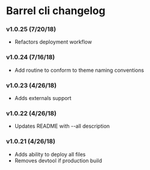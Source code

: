 # Barrel cli changelog

### v1.0.25 (7/20/18)
- Refactors deployment workflow

### v1.0.24 (7/16/18)
- Add routine to conform to theme naming conventions

### v1.0.23 (4/26/18)
- Adds externals support

### v1.0.22 (4/26/18)
- Updates README with --all description

### v1.0.21 (4/26/18)
- Adds ability to deploy all files
- Removes devtool if production build

